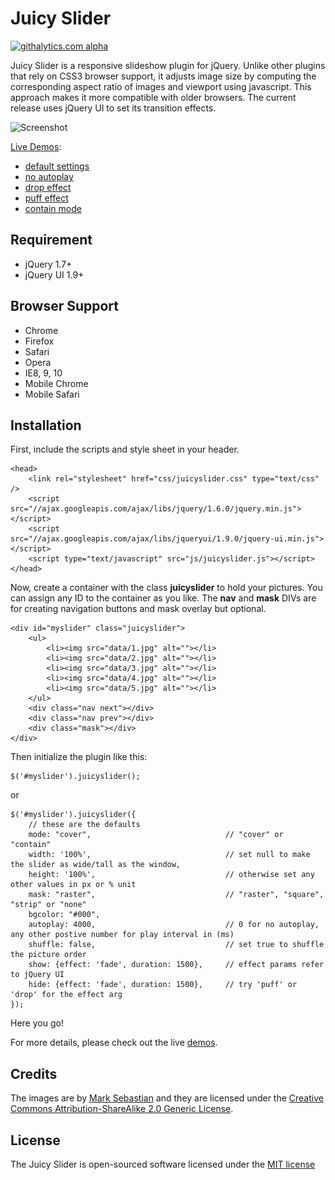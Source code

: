 Juicy Slider
======================================================

[![githalytics.com alpha](https://cruel-carlota.pagodabox.com/4d633ab006f896928de1e34fbfd22c34 "githalytics.com")](http://githalytics.com/vanting/juicyslider)

Juicy Slider is a responsive slideshow plugin for jQuery. Unlike other plugins that rely on CSS3 browser support, it adjusts image size by computing the corresponding aspect ratio of images and viewport using javascript. This approach makes it more compatible with older browsers. The current release uses jQuery UI to set its transition effects.

![Screenshot](https://raw.github.com/vanting/juicyslider/master/screenshot.png)

[Live Demos](http://juicyslider.gopagoda.com/): 

* [default settings](http://juicyslider.gopagoda.com/default_settings.html)
* [no autoplay](http://juicyslider.gopagoda.com/no_autoplay.html)
* [drop effect](http://juicyslider.gopagoda.com/drop_effect.html)
* [puff effect](http://juicyslider.gopagoda.com/puff_effect.html)
* [contain mode](http://juicyslider.gopagoda.com/contain_mode.html)

## Requirement

* jQuery 1.7+ 
* jQuery UI 1.9+ 


## Browser Support
* Chrome
* Firefox
* Safari
* Opera
* IE8, 9, 10
* Mobile Chrome
* Mobile Safari


## Installation

First, include the scripts and style sheet in your header.

	<head>
        <link rel="stylesheet" href="css/juicyslider.css" type="text/css" />
        <script src="//ajax.googleapis.com/ajax/libs/jquery/1.6.0/jquery.min.js"></script>
        <script src="//ajax.googleapis.com/ajax/libs/jqueryui/1.9.0/jquery-ui.min.js"></script>
        <script type="text/javascript" src="js/juicyslider.js"></script>
    </head>

Now, create a container with the class **juicyslider** to hold your pictures. You can assign any ID to the container as you like. The **nav** and **mask** DIVs are for creating navigation buttons and mask overlay but optional.

	<div id="myslider" class="juicyslider">
        <ul>
            <li><img src="data/1.jpg" alt=""></li>
            <li><img src="data/2.jpg" alt=""></li>
            <li><img src="data/3.jpg" alt=""></li>
            <li><img src="data/4.jpg" alt=""></li>
            <li><img src="data/5.jpg" alt=""></li>
        </ul>
        <div class="nav next"></div>
		<div class="nav prev"></div>
        <div class="mask"></div>
    </div>

Then initialize the plugin like this:


    $('#myslider').juicyslider();

or

	$('#myslider').juicyslider({
    	// these are the defaults
    	mode: "cover", 								// "cover" or "contain"
		width: '100%',      						// set null to make the slider as wide/tall as the window,
        height: '100%',     						// otherwise set any other values in px or % unit
    	mask: "raster", 							// "raster", "square", "strip" or "none"
     	bgcolor: "#000",
     	autoplay: 4000, 							// 0 for no autoplay, any other postive number for play interval in (ms)
		shuffle: false, 							// set true to shuffle the picture order
     	show: {effect: 'fade', duration: 1500}, 	// effect params refer to jQuery UI
    	hide: {effect: 'fade', duration: 1500},		// try 'puff' or 'drop' for the effect arg
    });

Here you go!

For more details, please check out the live [demos](http://juicyslider.gopagoda.com/).


## Credits

The images are by [Mark Sebastian](http://www.flickr.com/photos/markjsebastian/) and they are licensed under the [Creative Commons Attribution-ShareAlike 2.0 Generic License](http://creativecommons.org/licenses/by-sa/2.0/deed.en).


## License

The Juicy Slider is open-sourced software licensed under the [MIT license](http://opensource.org/licenses/MIT)

